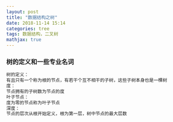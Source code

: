 ```yaml
---
layout: post
title: "数据结构之树"
date: 2018-11-14 15:14
categories: tree
tags: 数据结构，二叉树
mathjax: true
---
```




### 树的定义和一些专业名词
```txt
树的定义：
有且只有一个称为根的节点，有若干个互不相干的子树，这些子树本身也是一棵树
度：
节点拥有的子树数为节点的度
叶子节点：
度为零的节点称为叶子节点
深度：
节点的层次从根开始定义，根为第一层，树中节点的最大层数
```